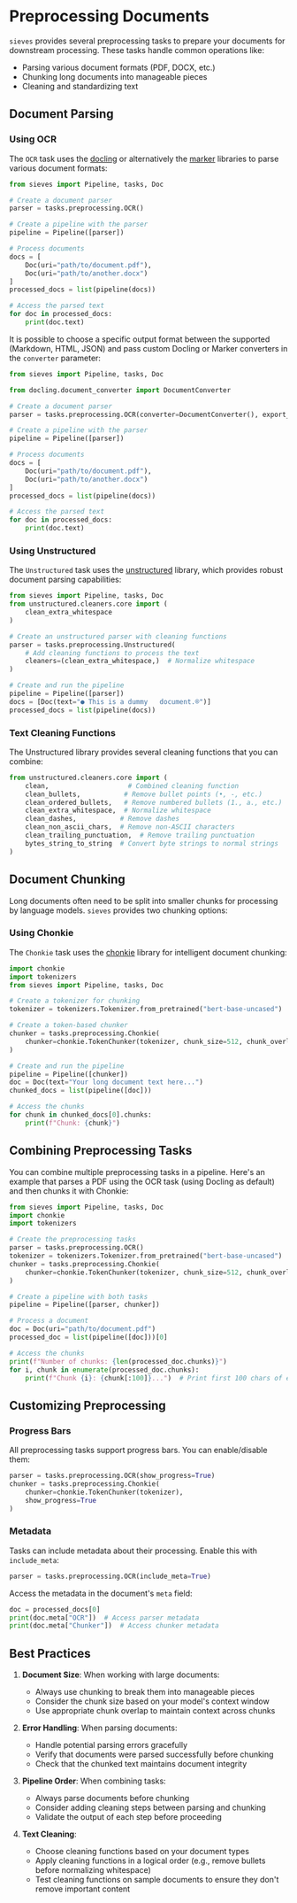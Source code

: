# Preprocessing Documents

`sieves` provides several preprocessing tasks to prepare your documents for downstream processing. These tasks handle common operations like:
- Parsing various document formats (PDF, DOCX, etc.)
- Chunking long documents into manageable pieces
- Cleaning and standardizing text

## Document Parsing

### Using OCR

The `OCR` task uses the [docling](https://github.com/DS4SD/docling) or alternatively the [marker](https://github.com/VikParuchuri/marker) libraries to parse various document formats:

```python
from sieves import Pipeline, tasks, Doc

# Create a document parser
parser = tasks.preprocessing.OCR()

# Create a pipeline with the parser
pipeline = Pipeline([parser])

# Process documents
docs = [
    Doc(uri="path/to/document.pdf"),
    Doc(uri="path/to/another.docx")
]
processed_docs = list(pipeline(docs))

# Access the parsed text
for doc in processed_docs:
    print(doc.text)
```

It is possible to choose a specific output format between the supported (Markdown, HTML, JSON) and pass custom Docling or Marker converters in the `converter` parameter:

```python
from sieves import Pipeline, tasks, Doc

from docling.document_converter import DocumentConverter

# Create a document parser
parser = tasks.preprocessing.OCR(converter=DocumentConverter(), export_format="html")

# Create a pipeline with the parser
pipeline = Pipeline([parser])

# Process documents
docs = [
    Doc(uri="path/to/document.pdf"),
    Doc(uri="path/to/another.docx")
]
processed_docs = list(pipeline(docs))

# Access the parsed text
for doc in processed_docs:
    print(doc.text)
```

### Using Unstructured

The `Unstructured` task uses the [unstructured](https://github.com/Unstructured-IO/unstructured/) library, which provides robust document parsing capabilities:

```python
from sieves import Pipeline, tasks, Doc
from unstructured.cleaners.core import (
    clean_extra_whitespace
)

# Create an unstructured parser with cleaning functions
parser = tasks.preprocessing.Unstructured(
    # Add cleaning functions to process the text
    cleaners=(clean_extra_whitespace,)  # Normalize whitespace
)

# Create and run the pipeline
pipeline = Pipeline([parser])
docs = [Doc(text="● This is a dummy   document.®")]
processed_docs = list(pipeline(docs))
```

### Text Cleaning Functions

The Unstructured library provides several cleaning functions that you can combine:

```python
from unstructured.cleaners.core import (
    clean,                    # Combined cleaning function
    clean_bullets,           # Remove bullet points (•, -, etc.)
    clean_ordered_bullets,   # Remove numbered bullets (1., a., etc.)
    clean_extra_whitespace,  # Normalize whitespace
    clean_dashes,           # Remove dashes
    clean_non_ascii_chars,  # Remove non-ASCII characters
    clean_trailing_punctuation,  # Remove trailing punctuation
    bytes_string_to_string  # Convert byte strings to normal strings
)
```

## Document Chunking

Long documents often need to be split into smaller chunks for processing by language models. `sieves` provides two chunking options:

### Using Chonkie

The `Chonkie` task uses the [chonkie](https://github.com/chonkie-ai/chonkie) library for intelligent document chunking:

```python
import chonkie
import tokenizers
from sieves import Pipeline, tasks, Doc

# Create a tokenizer for chunking
tokenizer = tokenizers.Tokenizer.from_pretrained("bert-base-uncased")

# Create a token-based chunker
chunker = tasks.preprocessing.Chonkie(
    chunker=chonkie.TokenChunker(tokenizer, chunk_size=512, chunk_overlap=50)
)

# Create and run the pipeline
pipeline = Pipeline([chunker])
doc = Doc(text="Your long document text here...")
chunked_docs = list(pipeline([doc]))

# Access the chunks
for chunk in chunked_docs[0].chunks:
    print(f"Chunk: {chunk}")
```

## Combining Preprocessing Tasks

You can combine multiple preprocessing tasks in a pipeline. Here's an example that parses a PDF using the OCR task (using Docling as default) and then chunks it with Chonkie:

```python
from sieves import Pipeline, tasks, Doc
import chonkie
import tokenizers

# Create the preprocessing tasks
parser = tasks.preprocessing.OCR()
tokenizer = tokenizers.Tokenizer.from_pretrained("bert-base-uncased")
chunker = tasks.preprocessing.Chonkie(
    chunker=chonkie.TokenChunker(tokenizer, chunk_size=512, chunk_overlap=50)
)

# Create a pipeline with both tasks
pipeline = Pipeline([parser, chunker])

# Process a document
doc = Doc(uri="path/to/document.pdf")
processed_doc = list(pipeline([doc]))[0]

# Access the chunks
print(f"Number of chunks: {len(processed_doc.chunks)}")
for i, chunk in enumerate(processed_doc.chunks):
    print(f"Chunk {i}: {chunk[:100]}...")  # Print first 100 chars of each chunk
```

## Customizing Preprocessing

### Progress Bars

All preprocessing tasks support progress bars. You can enable/disable them:

```python
parser = tasks.preprocessing.OCR(show_progress=True)
chunker = tasks.preprocessing.Chonkie(
    chunker=chonkie.TokenChunker(tokenizer),
    show_progress=True
)
```

### Metadata

Tasks can include metadata about their processing. Enable this with `include_meta`:

```python
parser = tasks.preprocessing.OCR(include_meta=True)
```

Access the metadata in the document's `meta` field:
```python
doc = processed_docs[0]
print(doc.meta["OCR"])  # Access parser metadata
print(doc.meta["Chunker"])  # Access chunker metadata
```

## Best Practices

1. **Document Size**: When working with large documents:
   - Always use chunking to break them into manageable pieces
   - Consider the chunk size based on your model's context window
   - Use appropriate chunk overlap to maintain context across chunks

2. **Error Handling**: When parsing documents:
   - Handle potential parsing errors gracefully
   - Verify that documents were parsed successfully before chunking
   - Check that the chunked text maintains document integrity

3. **Pipeline Order**: When combining tasks:
   - Always parse documents before chunking
   - Consider adding cleaning steps between parsing and chunking
   - Validate the output of each step before proceeding

4. **Text Cleaning**:
   - Choose cleaning functions based on your document types
   - Apply cleaning functions in a logical order (e.g., remove bullets before normalizing whitespace)
   - Test cleaning functions on sample documents to ensure they don't remove important content
